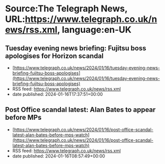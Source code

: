 # Source:The Telegraph News, URL:https://www.telegraph.co.uk/news/rss.xml, language:en-UK

## Tuesday evening news briefing: Fujitsu boss apologises for Horizon scandal
 - [https://www.telegraph.co.uk/news/2024/01/16/tuesday-evening-news-briefing-fujitsu-boss-apologises](https://www.telegraph.co.uk/news/2024/01/16/tuesday-evening-news-briefing-fujitsu-boss-apologises)
 - RSS feed: https://www.telegraph.co.uk/news/rss.xml
 - date published: 2024-01-16T17:37:51+00:00



## Post Office scandal latest: Alan Bates to appear before MPs
 - [https://www.telegraph.co.uk/news/2024/01/16/post-office-scandal-latest-alan-bates-before-mps-watch](https://www.telegraph.co.uk/news/2024/01/16/post-office-scandal-latest-alan-bates-before-mps-watch)
 - RSS feed: https://www.telegraph.co.uk/news/rss.xml
 - date published: 2024-01-16T08:57:49+00:00



